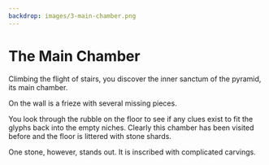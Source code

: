 ```yaml
---
backdrop: images/3-main-chamber.png
---
```


# The Main Chamber

Climbing the flight of stairs, you discover the inner sanctum of the pyramid, its main chamber.

On the wall is a frieze with several missing pieces.

You look through the rubble on the floor to see if any clues exist to fit the glyphs back into the empty niches. Clearly this chamber has been visited before and the floor is littered with stone shards.

One stone, however, stands out. It is inscribed with complicated carvings.

<Item id="14" />

<Page url="3" instructions="You click on the URL that appears next to the glyph's image to get a clue and learn that some of these are called '.ipynb'. It seems to indicate something that you already have consulted." action="Consult your guidebook" condition="14" />